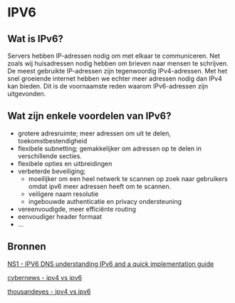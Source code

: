 # IPV6

## Wat is IPv6?

Servers hebben IP-adressen nodig om met elkaar te communiceren. Net zoals wij huisadressen nodig hebben om brieven naar mensen te schrijven.
De meest gebruikte IP-adressen zijn tegenwoordig IPv4-adressen.
Met het snel groeiende internet hebben we echter meer adressen nodig dan IPv4 kan bieden.
Dit is de voornaamste reden waarom IPv6-adressen zijn uitgevonden.


## Wat zijn enkele voordelen van IPv6?

* grotere adresruimte; meer adressen om uit te delen, toekomstbestendigheid
* flexibele subnetting; gemakkelijker om adressen op te delen in verschillende secties.
* flexibele opties en uitbreidingen
* verbeterde beveiliging;
    * moeilijker om een heel netwerk te scannen op zoek naar gebruikers omdat ipv6 meer adressen heeft om te scannen.
    * veiligere naam resolutie
    * ingebouwde authenticatie en privacy ondersteuning
* vereenvoudigde, meer efficiënte routing
* eenvoudiger header formaat
* ...


## Bronnen

[NS1 - IPV6 DNS understanding IPv6 and a quick implementation guide](https://ns1.com/resources/ipv6-dns-understanding-ipv6-and-a-quick-implementation-guide#:~:text=What%20is%20IPv6%20used%20for,space%2C%20which%20is%20almost%20exhausted.)

[cybernews - ipv4 vs ipv6](https://cybernews.com/what-is-vpn/ipv4-vs-ipv6/)

[thousandeyes - ipv4 vs ipv6](https://www.thousandeyes.com/learning/techtorials/ipv4-vs-ipv6)